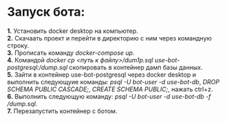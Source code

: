 # Запуск бота: <br>
**1.** Установить docker desktop на компьютер.<br>
**2.** Скачаать проект и перейти в директорию с ним через командную строку.<br>
**3.** Прописать команду *docker-compose up*.<br>
**4.** Командой *docker cp <путь к файлу>/dum1p.sql use-bot-postgresql:/dump.sql* скопировать в контейнер дамп базы данных.<br> 
**5.** Зайти в контейнер use-bot-postgresql через docker desktop и выполнить следующуие команды: *psql -U bot-user -d use-bot-db*, *DROP SCHEMA PUBLIC CASCADE;*, *CREATE SCHEMA PUBLIC;*, нажать ctrl+z.<br>
**6.** Выполнить следующую команду: *psql -U bot-user -d use-bot-db -f /dump.sql*.<br>
**7.** Перезапустить контейнер с ботом.<br>

